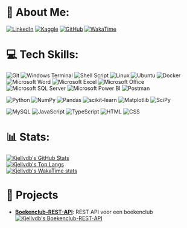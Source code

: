 # 💫 About Me:

[![LinkedIn](https://img.shields.io/badge/LinkedIn-%230077B5.svg?style=for-the-badge&logo=linkedin)](https://linkedin.com/in/kjellvandenbossche)
[![Kaggle](https://img.shields.io/badge/Kaggle-20BEFF?style=for-the-badge&logo=Kaggle&logoColor=white)](https://www.kaggle.com/kjellvandenbossche)
[![GitHub](https://img.shields.io/badge/GitHub-100000?style=for-the-badge&logo=github&logoColor=white)](https://github.com/Kjellvdb)
[![WakaTime](https://img.shields.io/badge/WakaTime-000000?style=for-the-badge&logo=WakaTime&logoColor=white)](https://wakatime.com/@Kjellvdb)

# 💻 Tech Skills:

![Git](https://img.shields.io/badge/git-%23F05033.svg?style=for-the-badge&logo=git&logoColor=white)
![Windows Terminal](https://img.shields.io/badge/windows%20terminal-4D4D4D?style=for-the-badge&logo=windows%20terminal)
![Shell Script](https://img.shields.io/badge/Shell_Script-121011?style=for-the-badge&logo=gnu-bash&logoColor=white)
![Linux](https://img.shields.io/badge/Linux-FCC624?style=for-the-badge&logo=linux&logoColor=black)
![Ubuntu](https://img.shields.io/badge/Ubuntu-E95420?style=for-the-badge&logo=ubuntu&logoColor=white)
![Docker](https://img.shields.io/badge/Docker-2CA5E0?style=for-the-badge&logo=docker&logoColor=white)
![Microsoft Word](https://img.shields.io/badge/Microsoft_Word-2B579A?style=for-the-badge&logo=microsoft-word)
![Microsoft Excel](https://img.shields.io/badge/Microsoft_Excel-217346?style=for-the-badge&logo=microsoft-excel)
![Microsoft Office](https://img.shields.io/badge/Microsoft_Office-D83B01?style=for-the-badge&logo=microsoft-office)
![Microsoft SQL Server](https://img.shields.io/badge/Microsoft%20SQL%20Server-CC2927?style=for-the-badge&logo=microsoft%20sql%20server)
![Microsoft Power BI](https://img.shields.io/badge/PowerBI-F2C811?style=for-the-badge&logo=Power%20BI)
![Postman](https://img.shields.io/badge/Postman-FF6C37?style=for-the-badge&logo=Postman&logoColor=white)

![Python](https://img.shields.io/badge/python-3670A0?style=for-the-badge&logo=python&logoColor=ffdd54)
![NumPy](https://img.shields.io/badge/numpy-%23013243.svg?style=for-the-badge&logo=numpy&logoColor=white)
![Pandas](https://img.shields.io/badge/pandas-%23150458.svg?style=for-the-badge&logo=pandas&logoColor=white)
![scikit-learn](https://img.shields.io/badge/scikit--learn-%23F7931E.svg?style=for-the-badge&logo=scikit-learn&logoColor=white)
![Matplotlib](https://img.shields.io/badge/Matplotlib-%23ffffff.svg?style=for-the-badge&logo=Matplotlib)
![SciPy](https://img.shields.io/badge/SciPy-654FF0?style=for-the-badge&logo=scipy&logoColor=white)

![MySQL](https://img.shields.io/badge/mysql-4479A1.svg?style=for-the-badge&logo=mysql&logoColor=white)
![JavaScript](https://img.shields.io/badge/JavaScript-323330?style=for-the-badge&logo=javascript&logoColor=F7DF1E)
![TypeScript](https://img.shields.io/badge/TypeScript-007ACC?style=for-the-badge&logo=typescript&logoColor=white)
![HTML](https://img.shields.io/badge/HTML5-E34F26?style=for-the-badge&logo=html5&logoColor=white)
![CSS](https://img.shields.io/badge/CSS3-1572B6?style=for-the-badge&logo=css3)

# 📊 Stats:

[![Kjellvdb's GitHub Stats](https://github-readme-stats.vercel.app/api?username=Kjellvdb&theme=one_dark_pro&rank_icon=github&include_all_commits=true)](https://github.com/Kjellvdb)  
[![Kjellvdb's Top Langs](https://github-readme-stats.vercel.app/api/top-langs/?username=Kjellvdb&theme=one_dark_pro&include_all_commits=true&count_private=true&layout=pie)](https://github.com/Kjellvdb)  
[![Kjellvdb's WakaTime stats](https://github-readme-stats.vercel.app/api/wakatime?username=Kjellvdb&theme=one_dark_pro)](https://wakatime.com/@Kjellvdb)

# 🚀 Projects

- **[Boekenclub-REST-API](https://github.com/Kjellvdb/Boekenclub-REST-API)**: REST API voor een boekenclub  
  [![Kjellvdb's Boekenclub-REST-API](https://github-readme-stats.vercel.app/api/pin/?username=Kjellvdb&repo=Boekenclub-REST-API&theme=one_dark_pro&show_owner=true)](https://github.com/Kjellvdb/Boekenclub-REST-API)
